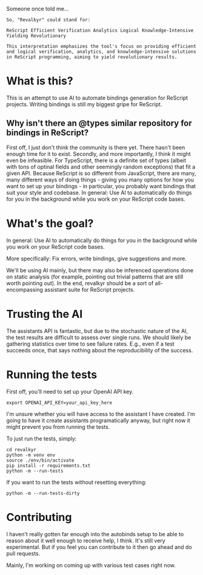Someone once told me...

``` text
So, "Revalkyr" could stand for:

ReScript Efficient Verification Analytics Logical Knowledge-Intensive Yielding Revolutionary

This interpretation emphasizes the tool's focus on providing efficient and logical verification, analytics, and knowledge-intensive solutions in ReScript programming, aiming to yield revolutionary results.
```

# What is this?

This is an attempt to use AI to automate bindings generation for ReScript projects. Writing bindings is still my biggest gripe for ReScript.

## Why isn't there an @types similar repository for bindings in ReScript?

First off, I just don't think the community is there yet. There hasn't been enough time for it to exist. Secondly, and more importantly, I think it might even be infeasible. For TypeScript, there is a definite set of types (albeit with tons of optinal fields and other seemingly random exceptions) that fit a given API. Because ReScript is so different from JavaScript, there are many, many different ways of doing things - giving you many options for how you want to set up your bindings - in particular, you probably want bindings that suit your style and codebase.
In general: Use AI to automatically do things for you in the background while you work on your ReScript code bases.

# What's the goal?

In general: Use AI to automatically do things for you in the background while you work on your ReScript code bases.

More specifically: Fix errors, write bindings, give suggestions and more.

We'll be using AI mainly, but there may also be inferenced operations done on static analysis (for example, pointing out trivial patterns that are still worth pointing out). In the end, revalkyr should be a sort of all-encompassing assistant suite for ReScript projects.

# Trusting the AI
The assistants API is fantastic, but due to the stochastic nature of the AI, the test results are difficult to assess over single runs. We should likely be gathering statistics over time to see failure rates. E.g., even if a test succeeds once, that says nothing about the reproducibility of the success.

# Running the tests

First off, you'll need to set up your OpenAI API key.

``` shell
export OPENAI_API_KEY=your_api_key_here
```

I'm unsure whether you will have access to the assistant I have created. I'm going to have it create assistants programatically anyway, but right now it might prevent you from running the tests.

To just run the tests, simply:

``` shell
cd revalkyr
python -m venv env
source ./env/bin/activate
pip install -r requirements.txt
python -m --run-tests
```

If you want to run the tests without resetting everything:

``` shell
python -m --run-tests-dirty
```


# Contributing

I haven't really gotten far enough into the autobinds setup to be able to reason about it well enough to receive help, I think. It's still very experimental. But if you feel you can contribute to it then go ahead and do pull requests.

Mainly, I'm working on coming up with various test cases right now.
